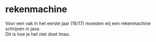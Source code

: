 # rekenmachine
Voor een vak in het eerste jaar (16/17) moesten wij een rekenmachine schrijven in java. 
<br/>
Dit is hoe je het niet doet lmao.
